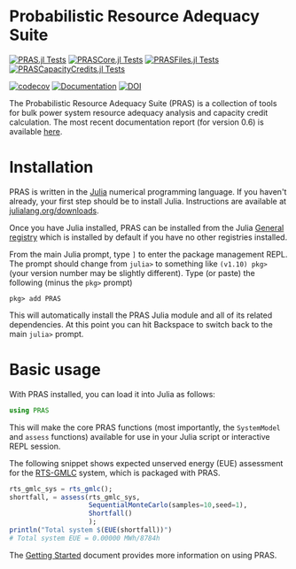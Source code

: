 # Probabilistic Resource Adequacy Suite

[![PRAS.jl Tests](https://github.com/NREL/PRAS/actions/workflows/PRAS.jl.yml/badge.svg?branch=main)](https://github.com/NREL/PRAS/actions/workflows/PRAS.jl.yml)
[![PRASCore.jl Tests](https://github.com/NREL/PRAS/actions/workflows/PRASCore.jl.yml/badge.svg?branch=main)](https://github.com/NREL/PRAS/actions/workflows/PRASCore.jl.yml)
[![PRASFiles.jl Tests](https://github.com/NREL/PRAS/actions/workflows/PRASFiles.jl.yml/badge.svg?branch=main)](https://github.com/NREL/PRAS/actions/workflows/PRASFiles.jl.yml)
[![PRASCapacityCredits.jl Tests](https://github.com/NREL/PRAS/actions/workflows/PRASCapacityCredits.jl.yml/badge.svg?branch=main)](https://github.com/NREL/PRAS/actions/workflows/PRASCapacityCredits.jl.yml)

[![codecov](https://codecov.io/gh/NREL/PRAS/branch/main/graph/badge.svg?token=WiP3quRaIA)](https://codecov.io/gh/NREL/PRAS)
[![Documentation](https://img.shields.io/badge/docs-latest-blue.svg)](https://nrel.github.io/PRAS)
[![DOI](https://img.shields.io/badge/DOI-10.11578/dc.20190814.1-blue.svg)](https://www.osti.gov/biblio/1557438)

The Probabilistic Resource Adequacy Suite (PRAS) is a collection of tools for
bulk power system resource adequacy analysis and capacity credit calculation.
The most recent documentation report (for version 0.6) is available
[here](https://www.nrel.gov/docs/fy21osti/79698.pdf).

# Installation

PRAS is written in the [Julia](https://julialang.org/) numerical programming
language. If you haven't already, your first step should be to install Julia.
Instructions are available at
[julialang.org/downloads](https://julialang.org/downloads/).

Once you have Julia installed, PRAS can be installed from the Julia [General registry](https://pkgdocs.julialang.org/v1/registries/) which is installed by default if you have no other registries installed.

From the main Julia prompt, type `]` to enter the package management REPL.
The prompt should change from `julia>` to something like `(v1.10) pkg>`
(your version number may be slightly different).
Type (or paste) the following (minus the `pkg>` prompt) 
```
pkg> add PRAS
```

This will automatically install the PRAS Julia module and all of its
related dependencies. At this point you can hit Backspace to switch back to the
main `julia>` prompt.

# Basic usage

With PRAS installed, you can load it into Julia as follows:

```Julia
using PRAS
```

This will make the core PRAS functions (most importantly, the `SystemModel`
and `assess` functions) available for use in your Julia script or
interactive REPL session.

The following snippet shows expected unserved energy (EUE) assessment for the [RTS-GMLC](https://github.com/GridMod/RTS-GMLC) system, which is packaged with PRAS. 

```Julia
rts_gmlc_sys = rts_gmlc();
shortfall, = assess(rts_gmlc_sys,
                    SequentialMonteCarlo(samples=10,seed=1),
                    Shortfall()
                    );
println("Total system $(EUE(shortfall))")
# Total system EUE = 0.00000 MWh/8784h
```

The [Getting Started](docs/getting-started.md) document provides more information
on using PRAS.
